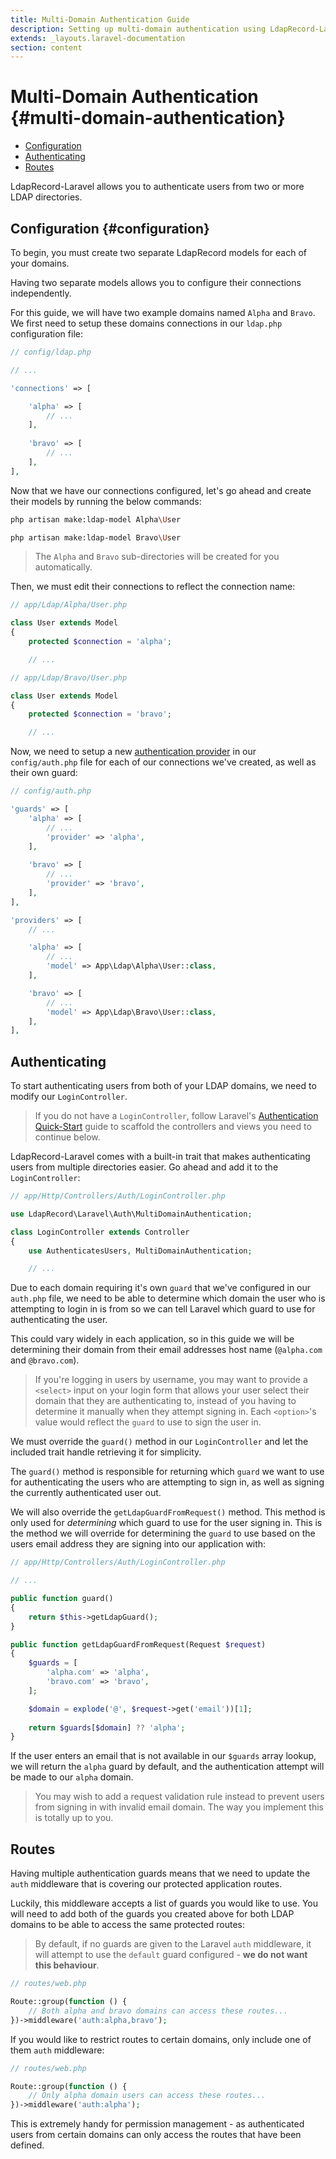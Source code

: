 ```yaml
---
title: Multi-Domain Authentication Guide
description: Setting up multi-domain authentication using LdapRecord-Laravel
extends: _layouts.laravel-documentation
section: content
---
```


# Multi-Domain Authentication {#multi-domain-authentication}

- [Configuration](#configuration)
- [Authenticating](#authenticating)
- [Routes](#routes)

LdapRecord-Laravel allows you to authenticate users from two or more LDAP directories.

## Configuration {#configuration}

To begin, you must create two separate LdapRecord models for each of your domains.

Having two separate models allows you to configure their connections independently.

For this guide, we will have two example domains named `Alpha` and `Bravo`. We
first need to setup these domains connections in our `ldap.php` configuration file:

```php
// config/ldap.php

// ...

'connections' => [

    'alpha' => [
        // ...
    ],
    
    'bravo' => [
        // ...
    ],
],
```

Now that we have our connections configured, let's go ahead and create their models by running the below commands:

```bash
php artisan make:ldap-model Alpha\User

php artisan make:ldap-model Bravo\User
```

> The `Alpha` and `Bravo` sub-directories will be created for you automatically.

Then, we must edit their connections to reflect the connection name:

```php
// app/Ldap/Alpha/User.php

class User extends Model
{
    protected $connection = 'alpha';

    // ...
```

```php
// app/Ldap/Bravo/User.php

class User extends Model
{
    protected $connection = 'bravo';

    // ...
```

Now, we need to setup a new [authentication provider](/docs/laravel/auth/configuration) in our
`config/auth.php` file for each of our connections we've created, as well as their own guard:

```php
// config/auth.php

'guards' => [
    'alpha' => [
        // ...
        'provider' => 'alpha',
    ],
    
    'bravo' => [
        // ...
        'provider' => 'bravo',
    ],
],

'providers' => [
    // ...

    'alpha' => [
        // ...
        'model' => App\Ldap\Alpha\User::class,        
    ],

    'bravo' => [
        // ...
        'model' => App\Ldap\Bravo\User::class,        
    ],
],
```

## Authenticating

To start authenticating users from both of your LDAP domains, we need to modify our `LoginController`.

> If you do not have a `LoginController`, follow Laravel's [Authentication Quick-Start](https://laravel.com/docs/authentication#authentication-quickstart)
> guide to scaffold the controllers and views you need to continue below.

LdapRecord-Laravel comes with a built-in trait that makes authenticating users from multiple directories easier.
Go ahead and add it to the `LoginController`:

```php
// app/Http/Controllers/Auth/LoginController.php

use LdapRecord\Laravel\Auth\MultiDomainAuthentication;

class LoginController extends Controller
{
    use AuthenticatesUsers, MultiDomainAuthentication;

    // ...
```

Due to each domain requiring it's own `guard` that we've configured in our `auth.php` file,
we need to be able to determine which domain the user who is attempting to login in is from
so we can tell Laravel which guard to use for authenticating the user.

This could vary widely in each application, so in this guide we will be determining their domain from their
email addresses host name (`@alpha.com` and `@bravo.com`).

> If you're logging in users by username, you may want to provide a `<select>` input on your login 
> form that allows your user select their domain that they are authenticating to, instead of you
> having to determine it manually when they attempt signing in. Each `<option>`'s value would
> reflect the `guard` to use to sign the user in.

We must override the `guard()` method in our `LoginController` and let the included trait handle 
retrieving it for simplicity. 

The `guard()` method is responsible for returning which `guard` we want to use for
authenticating the users who are attempting to sign in, as well as signing the
currently authenticated user out.

We will also override the `getLdapGuardFromRequest()` method. This method is only used for *determining*
which guard to use for the user signing in. This is the method we will override for determining the
`guard` to use based on the users email address they are signing into our application with:

```php
// app/Http/Controllers/Auth/LoginController.php

// ...

public function guard()
{
    return $this->getLdapGuard();
}

public function getLdapGuardFromRequest(Request $request)
{
    $guards = [
        'alpha.com' => 'alpha',
        'bravo.com' => 'bravo',
    ];

    $domain = explode('@', $request->get('email'))[1];
    
    return $guards[$domain] ?? 'alpha'; 
}
````

If the user enters an email that is not available in our `$guards` array lookup, we will
return the `alpha` guard by default, and the authentication attempt will be made
to our `alpha` domain.

> You may wish to add a request validation rule instead to prevent users from signing
> in with invalid email domain. The way you implement this is totally up to you.

## Routes

Having multiple authentication guards means that we need to update the `auth` middleware
that is covering our protected application routes.

Luckily, this middleware accepts a list of guards you would like to use. You will need to add
both of the guards you created above for both LDAP domains to be able to access the same
protected routes:

> By default, if no guards are given to the Laravel `auth` middleware, it will attempt
> to use the `default` guard configured - **we do not want this behaviour**.


```php
// routes/web.php

Route::group(function () {
    // Both alpha and bravo domains can access these routes...
})->middleware('auth:alpha,bravo');
```

If you would like to restrict routes to certain domains, only include one of them `auth` middleware:

```php
// routes/web.php

Route::group(function () {
    // Only alpha domain users can access these routes...
})->middleware('auth:alpha');
```

This is extremely handy for permission management - as authenticated users from certain domains
can only access the routes that have been defined.
